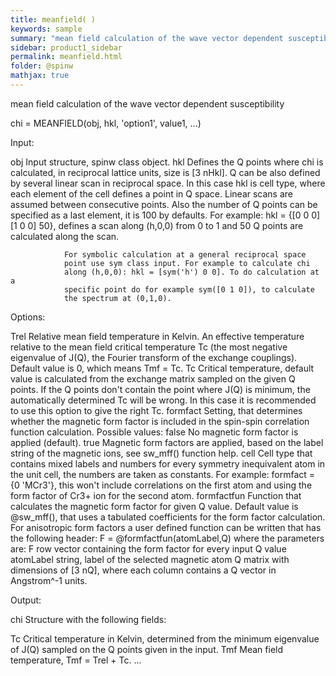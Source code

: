 ```yaml
---
title: meanfield( )
keywords: sample
summary: "mean field calculation of the wave vector dependent susceptibility"
sidebar: product1_sidebar
permalink: meanfield.html
folder: @spinw
mathjax: true
---
```

  mean field calculation of the wave vector dependent susceptibility
 
  chi = MEANFIELD(obj, hkl, 'option1', value1, ...)
 
  Input:
 
  obj           Input structure, spinw class object.
  hkl           Defines the Q points where chi is calculated, in reciprocal
                lattice units, size is [3 nHkl]. Q can be also defined by
                several linear scan in reciprocal space. In this case hkl
                is cell type, where each element of the cell defines a
                point in Q space. Linear scans are assumed between
                consecutive points. Also the number of Q points can be
                specified as a last element, it is 100 by defaults. For
                example: hkl = {[0 0 0] [1 0 0]  50}, defines a scan along
                (h,0,0) from 0 to 1 and 50 Q points are calculated along
                the scan.
 
                For symbolic calculation at a general reciprocal space
                point use sym class input. For example to calculate chi
                along (h,0,0): hkl = [sym('h') 0 0]. To do calculation at a
                specific point do for example sym([0 1 0]), to calculate
                the spectrum at (0,1,0).
 
  Options:
 
  Trel          Relative mean field temperature in Kelvin. An effective
                temperature relative to the mean field critical temperature
                Tc (the most negative eigenvalue of J(Q), the Fourier
                transform of the exchange couplings). Default value is 0,
                which means Tmf = Tc.
  Tc            Critical temperature, default value is calculated from the
                exchange matrix sampled on the given Q points. If the Q
                points don't contain the point where J(Q) is minimum, the
                automatically determined Tc will be wrong. In this case it
                is recommended to use this option to give the right Tc.
  formfact      Setting, that determines whether the magnetic form factor
                is included in the spin-spin correlation function
                calculation. Possible values:
                    false   No magnetic form factor is applied (default).
                    true    Magnetic form factors are applied, based on the
                            label string of the magnetic ions, see sw_mff()
                            function help.
                    cell    Cell type that contains mixed labels and
                            numbers for every symmetry inequivalent atom in
                            the unit cell, the numbers are taken as
                            constants.
                For example: formfact = {0 'MCr3'}, this won't include
                correlations on the first atom and using the form factor of
                Cr3+ ion for the second atom.
  formfactfun   Function that calculates the magnetic form factor for given
                Q value. Default value is @sw_mff(), that uses a tabulated
                coefficients for the form factor calculation. For
                anisotropic form factors a user defined function can be
                written that has the following header:
                    F = @formfactfun(atomLabel,Q)
                where the parameters are:
                    F   row vector containing the form factor for every
                        input Q value
                    atomLabel string, label of the selected magnetic atom
                    Q   matrix with dimensions of [3 nQ], where each column
                        contains a Q vector in Angstrom^-1 units.
 
  Output:
 
  chi           Structure with the following fields:
 
  Tc            Critical temperature in Kelvin, determined from the minimum
                eigenvalue of J(Q) sampled on the Q points given in the
                input.
  Tmf           Mean field temperature, Tmf = Trel + Tc.
  ...
 
